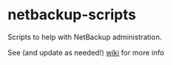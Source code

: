 netbackup-scripts
=======
Scripts to help with NetBackup administration.

See (and update as needed!) [wiki](https://github.com/InnovationGroupSE/netbackup-scripts/wiki) for more info